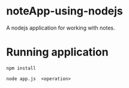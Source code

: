 # noteApp-using-nodejs
A nodejs application for working with notes.

# Running application

`npm install`

`node app.js  <operation>`
